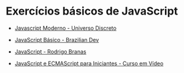 # Exercícios básicos de JavaScript

- [Javascript Moderno - Universo Discreto](https://www.youtube.com/playlist?list=PL-t7zzWJWPtzTKj1m8a7IDA2s2DCA2F5R)

- [JavaScript Básico - Brazilian Dev](https://www.youtube.com/playlist?list=PL-R1FQNkywO55236fniVp6LKGAVZXcmnr)

- [JavaScript - Rodrigo Branas](https://www.youtube.com/playlist?list=PLQCmSnNFVYnT1-oeDOSBnt164802rkegc)

- [JavaScript e ECMAScript para Iniciantes - Curso em Vídeo](https://www.youtube.com/playlist?list=PLHz_AreHm4dlsK3Nr9GVvXCbpQyHQl1o1)
